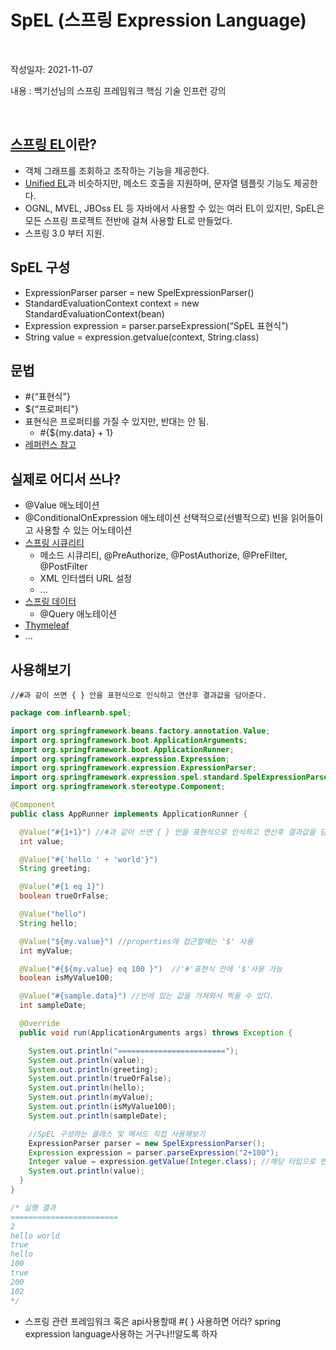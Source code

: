 # SpEL (스프링 Expression Language) 

<br>

작성일자: 2021-11-07<br>

내용 : 백기선님의 스프링 프레임워크 핵심 기술 인프런 강의

<br>

## [스프링 EL](https://docs.spring.io/spring/docs/current/spring-framework-reference/core.html#expressions)이란?

- 객체 그래프를 조회하고 조작하는 기능을 제공한다.
- [Unified EL](https://docs.oracle.com/javaee/5/tutorial/doc/bnahq.html)과 비슷하지만, 메소드 호출을 지원하며, 문자열 템플릿 기능도 제공한다. 
- OGNL, MVEL, JBOss EL 등 자바에서 사용할 수 있는 여러 EL이 있지만, SpEL은 모든 스프링 프로젝트 전반에 걸쳐 사용할 EL로 만들었다. 
- 스프링 3.0 부터 지원. 



## SpEL 구성

- ExpressionParser parser = new SpelExpressionParser()
- StandardEvaluationContext context = new StandardEvaluationContext(bean)
- Expression expression = parser.parseExpression(“SpEL 표현식”) 
- String value = expression.getvalue(context, String.class) 



## 문법

- #{“표현식"}
- ${“프로퍼티"}
- 표현식은 프로퍼티를 가질 수 있지만, 반대는 안 됨.
  - #{${my.data} + 1}
- [레퍼런스 참고](https://docs.spring.io/spring/docs/current/spring-framework-reference/core.html#expressions-language-ref) 



## 실제로 어디서 쓰나?

- @Value 애노테이션
- @ConditionalOnExpression 애노테이션
  선택적으로(선별적으로) 빈을 읽어들이고 사용할 수 있는 어노테이션
- [스프링 시큐리티](https://docs.spring.io/spring-security/site/docs/3.0.x/reference/el-access.html)
  - 메소드 시큐리티, @PreAuthorize, @PostAuthorize, @PreFilter, @PostFilter
  - XML 인터셉터 URL 설정
  - ...
- [스프링 데이터](https://spring.io/blog/2014/07/15/spel-support-in-spring-data-jpa-query-definitions)
  - @Query 애노테이션
- [Thymeleaf](https://blog.outsider.ne.kr/997)
- ...





## 사용해보기

```
//#과 같이 쓰면 { } 안을 표현식으로 인식하고 연산후 결과값을 담아준다.
```

```java
package com.inflearnb.spel;

import org.springframework.beans.factory.annotation.Value;
import org.springframework.boot.ApplicationArguments;
import org.springframework.boot.ApplicationRunner;
import org.springframework.expression.Expression;
import org.springframework.expression.ExpressionParser;
import org.springframework.expression.spel.standard.SpelExpressionParser;
import org.springframework.stereotype.Component;

@Component
public class AppRunner implements ApplicationRunner {

  @Value("#{1+1}") //#과 같이 쓰면 { } 안을 표현식으로 인식하고 연산후 결과값을 담아준다.
  int value;

  @Value("#{'hello ' + 'world'}")
  String greeting;

  @Value("#{1 eq 1}")
  boolean trueOrFalse;

  @Value("hello")
  String hello;

  @Value("${my.value}") //properties에 접근할때는 '$' 사용
  int myValue;

  @Value("#{${my.value} eq 100 }")  //'#'표현식 안에 '$'사용 가능
  boolean isMyValue100;

  @Value("#{sample.data}") //빈에 있는 값을 가져와서 찍을 수 있다.
  int sampleDate;

  @Override
  public void run(ApplicationArguments args) throws Exception {

    System.out.println("========================");
    System.out.println(value);
    System.out.println(greeting);
    System.out.println(trueOrFalse);
    System.out.println(hello);
    System.out.println(myValue);
    System.out.println(isMyValue100);
    System.out.println(sampleDate);

    //SpEL 구성하는 클래스 및 메서드 직접 사용해보기
    ExpressionParser parser = new SpelExpressionParser();
    Expression expression = parser.parseExpression("2+100");
    Integer value = expression.getValue(Integer.class); //해당 타입으로 변환할때 컨버전 사용
    System.out.println(value);
  }
}

/* 실행 결과
========================
2
hello world
true
hello
100
true
200
102
*/

```



- 스프링 관련 프레임워크 혹은 api사용할때 #{ } 사용하면 어라? spring expression language사용하는 거구나!!알도록 하자
